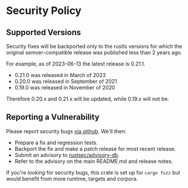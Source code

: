 # Security Policy

## Supported Versions

Security fixes will be backported only to the rustls versions for which the
original semver-compatible release was published less than 2 years ago.

For example, as of 2023-06-13 the latest release is 0.21.1.

* 0.21.0 was released in March of 2023
* 0.20.0 was released in September of 2021
* 0.19.0 was released in November of 2020

Therefore 0.20.x and 0.21.x will be updated, while 0.19.x will not be.

## Reporting a Vulnerability

Please report security bugs [via github](https://github.com/rustls/rustls/security/advisories/new).
We'll then:

- Prepare a fix and regression tests.
- Backport the fix and make a patch release for most recent release.
- Submit an advisory to [rustsec/advisory-db](https://github.com/RustSec/advisory-db).
- Refer to the advisory on the main README.md and release notes.

If you're *looking* for security bugs, this crate is set up for
`cargo fuzz` but would benefit from more runtime, targets and corpora.
